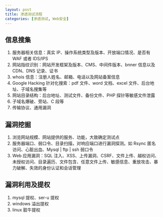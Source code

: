 ```yaml
---
layout: post
title: 渗透测试流程
categories: [渗透测试, Web安全]
---
```


## 信息搜集

1. 服务器相关信息：真实 IP、操作系统类型及版本、开放端口情况、是否有 WAF 或者 IDS/IPS
2. 网站指纹识别：网站开发框架及版本、CMS、中间件版本、bnner 信息以及 CDN、DNS 记录、证书
3. whois 信息：注册人姓名、邮箱、电话以及网站备案信息
4. Google Hacking 针对化搜索：pdf 文件、word 文档、excel 文件、后台地址、子域名搜集等
5. 网站目录结构：后台地址、测试文件、备份文件、PHP 探针等敏感文件泄露
6. 子域名爆破、旁站、C 段等
7. 传输协议、通用漏洞

## 漏洞挖掘

1. 浏览网站规模、网站提供的服务、功能，大致确定测试点
2. 服务器端口、弱口令、目录扫描，对响应端口进行漏洞探测。如 Rsync 匿名访问、心脏出血、Mysql | ftp | ssh 弱口令
3. Web 应用漏洞：SQL 注入、XSS、上传漏洞、CSRF、文件上传、越权访问、未授权访问、目录遍历、文件包含、任意文件上传、敏感信息、重放攻击、暴力破解、失效的身份认证和会话管理

## 漏洞利用及提权

1. mysql 提权、ser-u 提权
2. windows 溢出提权
3. linux 脏牛提权
